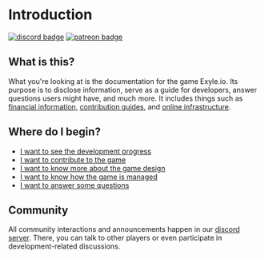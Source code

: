 # Introduction

[![discord badge](https://shields.io/badge/discord-5865F2?style=for-the-badge&logo=discord&logoColor=white)](https://discord.gg/synPSeuNFK)
[![patreon badge](https://img.shields.io/badge/patreon-f96854?style=for-the-badge&logo=patreon&logoColor=white)](https://www.patreon.com/developomp)

## What is this?

What you're looking at is the documentation for the game Exyle.io. Its purpose
is to disclose information, serve as a guide for developers, answer questions
users might have, and much more. It includes things such as
[financial information](/docs/management/finance/financial-plan),
[contribution guides](/docs/contribution-guides/common), and
[online infrastructure](/docs/game-design/online-infrastructure/infrastructure).

## Where do I begin?

- [I want to see the development progress](/docs/dev-status/pre-release-roadmap)
- [I want to contribute to the game](/docs/contribution-guides/common)
- [I want to know more about the game design](/docs/game-design/overview)
- [I want to know how the game is
  managed](/docs/management/core-principles/overview)
- [I want to answer some questions](/docs/qna/asking-questions)

## Community

All community interactions and announcements happen in our
[discord server](https://discord.gg/synPSeuNFK).
There, you can talk to other players or even participate
in development-related discussions.
